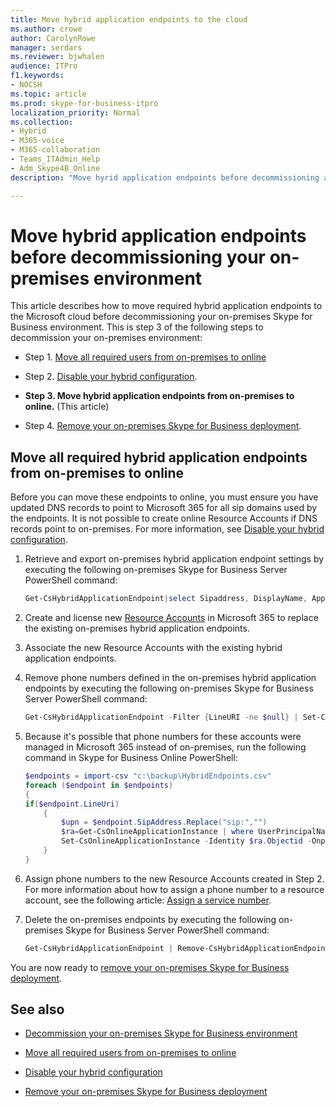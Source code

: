 ```yaml
---
title: Move hybrid application endpoints to the cloud
ms.author: crowe
author: CarolynRowe
manager: serdars
ms.reviewer: bjwhalen
audience: ITPro
f1.keywords:
- NOCSH
ms.topic: article
ms.prod: skype-for-business-itpro
localization_priority: Normal
ms.collection: 
- Hybrid 
- M365-voice
- M365-collaboration
- Teams_ITAdmin_Help
- Adm_Skype4B_Online
description: "Move hyrid application endpoints before decommissioning a Skype for Business on-premises environment."

---
```


# Move hybrid application endpoints before decommissioning your on-premises environment

This article describes how to move required hybrid application endpoints to the Microsoft cloud before decommissioning your on-premises Skype for Business environment. This is step 3 of the following steps to decommission your on-premises environment:

- Step 1. [Move all required users from on-premises to online](decommission-move-on-prem-users.md)

- Step 2. [Disable your hybrid configuration](cloud-consolidation-disabling-hybrid.md).

- **Step 3. Move hybrid application endpoints from on-premises to online.** (This article)

- Step 4. [Remove your on-premises Skype for Business deployment](decommission-remove-on-prem.md).


## Move all required hybrid application endpoints from on-premises to online

Before you can move these endpoints to online, you must ensure you have updated DNS records to point to Microsoft 365 for all sip domains used by the endpoints. It is not possible to create online Resource Accounts if DNS records point to on-premises. For more information, see [Disable your hybrid configuration](cloud-consolidation-disabling-hybrid.md).

1. Retrieve and export on-premises hybrid application endpoint settings by executing the following on-premises Skype for Business Server PowerShell command:

   ```PowerShell
   Get-CsHybridApplicationEndpoint|select Sipaddress, DisplayName, ApplicationID, LineUri |Export-Csv -Path "c:\backup\HybridEndpoints.csv"
   ```

2. Create and license new [Resource Accounts](/microsoftteams/manage-resource-accounts) in Microsoft 365 to replace the existing on-premises hybrid application endpoints.

3. Associate the new Resource Accounts with the existing hybrid application endpoints.

4. Remove phone numbers defined in the on-premises hybrid application endpoints by executing the following on-premises Skype for Business Server PowerShell command:

   ```PowerShell
   Get-CsHybridApplicationEndpoint -Filter {LineURI -ne $null} | Set-CsHybridApplicationEndpoint -LineURI ""
   ```

5. Because it's possible that phone numbers for these accounts were managed in Microsoft 365 instead of on-premises, run the following command in Skype for Business Online PowerShell:

   ```PowerShell
   $endpoints = import-csv "c:\backup\HybridEndpoints.csv"
   foreach ($endpoint in $endpoints)
   {
   if($endpoint.LineUri)
       {
           $upn = $endpoint.SipAddress.Replace("sip:","")
           $ra=Get-CsOnlineApplicationInstance | where UserPrincipalName -eq $upn 
           Set-CsOnlineApplicationInstance -Identity $ra.Objectid -OnpremPhoneNumber ""
       }
   }
   ```

6. Assign phone numbers to the new Resource Accounts created in Step 2. For more information about how to assign a phone number to a resource account, see the following article: [Assign a service number](/microsoftteams/manage-resource-accounts#assign-a-service-number).

7. Delete the on-premises endpoints by executing the following on-premises Skype for Business Server PowerShell command:

   ```PowerShell
   Get-CsHybridApplicationEndpoint | Remove-CsHybridApplicationEndpoint
   ```

You are now ready to [remove your on-premises Skype for Business deployment](decommission-remove-on-prem.md).

## See also

- [Decommission your on-premises Skype for Business environment](decommission-on-prem-overview.md)

- [Move all required users from on-premises to online](decommission-move-on-prem-users.md)

- [Disable your hybrid configuration](cloud-consolidation-disabling-hybrid.md)

- [Remove your on-premises Skype for Business deployment](decommission-remove-on-prem.md)
